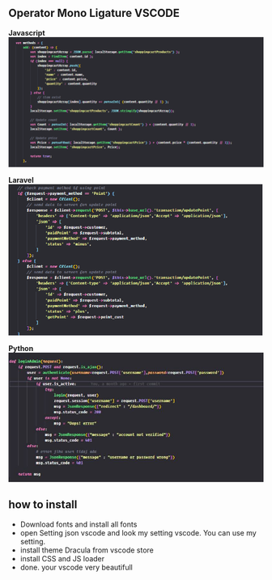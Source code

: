 ## Operator Mono Ligature VSCODE

**Javascript**
<img src="./image/javascript-example..png" />

**Laravel**
<img src="./image/laravel-example.png" />

**Python**
<img src="./image/python-example.jpg" />

## how to install
- Download fonts and install all fonts
- open Setting json vscode and look my setting vscode. You can use my setting.
- install theme Dracula from vscode store
- install CSS and JS loader
- done. your vscode very beautifull